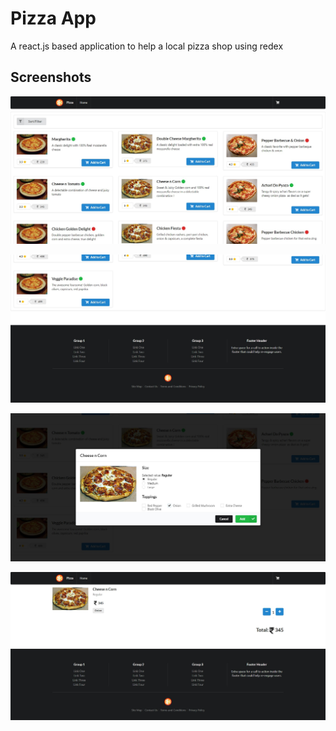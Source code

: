 
# Pizza App

A react.js based application to help a local pizza shop using redex



## Screenshots

![App Screenshot](https://github.com/Apoorv0503/My_pizza_app/blob/main/screenshot/pizza1.jpg?raw=true)

![App Screenshot](https://github.com/Apoorv0503/My_pizza_app/blob/main/screenshot/pizza2.jpg?raw=true)

![App Screenshot](https://github.com/Apoorv0503/My_pizza_app/blob/main/screenshot/pizza3.jpg?raw=true)

![App Screenshot](https://github.com/Apoorv0503/My_pizza_app/blob/main/screenshot/pizza4.jpg?raw=true)